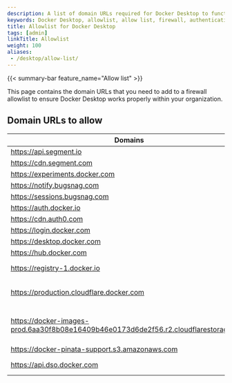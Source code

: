 ```yaml
---
description: A list of domain URLs required for Docker Desktop to function correctly within an organization.
keywords: Docker Desktop, allowlist, allow list, firewall, authentication URLs, analytics, 
title: Allowlist for Docker Desktop
tags: [admin]
linkTitle: Allowlist
weight: 100
aliases:
 - /desktop/allow-list/
---
```


{{< summary-bar feature_name="Allow list" >}}

This page contains the domain URLs that you need to add to a firewall allowlist to ensure Docker Desktop works properly within your organization.

## Domain URLs to allow

| Domains | Description                                  |
|---------|----------------------------------------------|
|https://api.segment.io| Analytics                                    |
|https://cdn.segment.com| Analytics                                    |
|https://experiments.docker.com| A/B testing                                  |
|https://notify.bugsnag.com| Error reports                                |
|https://sessions.bugsnag.com| Error reports                                |
|https://auth.docker.io| Authentication                               |
|https://cdn.auth0.com| Authentication                               |
|https://login.docker.com| Authentication                               |
|https://desktop.docker.com| Update                                       |
|https://hub.docker.com| Docker Hub                                   |
|https://registry-1.docker.io| Docker Pull/Push                             |
|https://production.cloudflare.docker.com| Docker Pull/Push (Paid plans)                |
|https://docker-images-prod.6aa30f8b08e16409b46e0173d6de2f56.r2.cloudflarestorage.com| Docker Pull/Push (Personal plan / Anonymous) |
|https://docker-pinata-support.s3.amazonaws.com| Troubleshooting                              |
|https://api.dso.docker.com| Docker Scout service                         |
